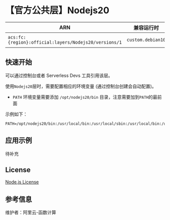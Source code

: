 
# 【官方公共层】Nodejs20

| ARN  |  兼容运行时  | 版本 |
|------|------|--------|
| `acs:fc:{region}:official:layers/Nodejs20/versions/1` | `custom.debian10`   | Node.js 20.11.0  |

## 快速开始

可以通过控制台或者 Serverless Devs 工具引用该层。

使用`Nodejs20`层时，需要配置相应的环境变量 (通过控制台创建会自动配置)。

- `PATH` 环境变量需要添加 `/opt/nodejs20/bin` 目录，注意需要加到`PATH`的最前面

示例如下：

```shell
PATH=/opt/nodejs20/bin:/usr/local/bin:/usr/local/sbin:/usr/local/bin:/usr/sbin:/usr/bin:/sbin:/bin:/opt/bin
```

## 应用示例

待补充

## License

[Node.js License](https://github.com/nodejs/node/blob/main/LICENSE)

## 参考信息

维护者：阿里云-函数计算
